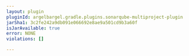 ```yaml
---
layout: plugin
pluginId: argelbargel.gradle.plugins.sonarqube-multiproject-plugin
jarSha1: 3c2fe242a9db091e066692e8ae9a501cd9b3a60f
isJarAvailable: true
error: NONE
violations: []

---
```

